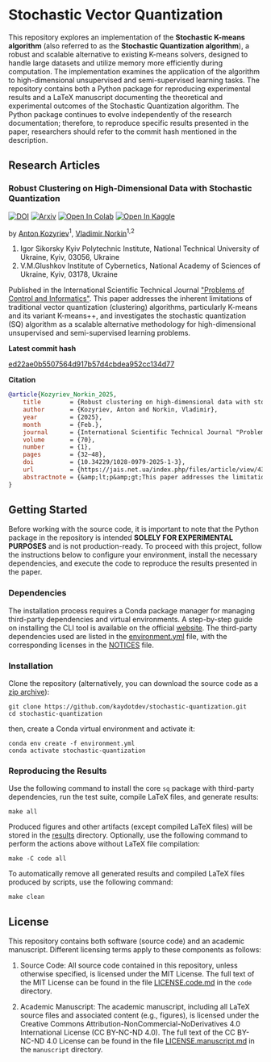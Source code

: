 # Stochastic Vector Quantization

This repository explores an implementation of the **Stochastic K-means algorithm** (also referred to as the 
**Stochastic Quantization algorithm**), a robust and scalable alternative to existing K-means solvers, designed to 
handle large datasets and utilize memory more efficiently during computation. The implementation examines the 
application of the algorithm to high-dimensional unsupervised and semi-supervised learning tasks. The repository 
contains both a Python package for reproducing experimental results and a LaTeX manuscript documenting the theoretical 
and experimental outcomes of the Stochastic Quantization algorithm. The Python package continues to evolve 
independently of the research documentation; therefore, to reproduce specific results presented in the paper, 
researchers should refer to the commit hash mentioned in the description.

## Research Articles

### Robust Clustering on High-Dimensional Data with Stochastic Quantization

[![DOI](https://img.shields.io/badge/DOI-10.34229/1028--0979--2025--1--3-blue.svg)](https://doi.org/10.34229/1028-0979-2025-1-3)
[![Arxiv](https://img.shields.io/badge/arXiv-2409.02066-B21A1B)](https://doi.org/10.48550/arXiv.2409.02066)
[![Open In Colab](https://img.shields.io/badge/Colab-F9AB00?logo=googlecolab&color=525252)](https://colab.research.google.com/github/kaydotdev/stochastic-quantization/blob/master/code/notebooks/quantization.ipynb)
[![Open In Kaggle](https://img.shields.io/badge/Kaggle-20BEFF?logo=Kaggle&logoColor=white)](https://www.kaggle.com/notebooks/welcome?src=https://github.com/kaydotdev/stochastic-quantization/blob/master/code/notebooks/quantization.ipynb)

by [Anton Kozyriev](mailto:a.kozyriev@kpi.ua)<sup>1</sup>, [Vladimir Norkin](mailto:v.norkin@kpi.ua)<sup>1,2</sup>

1. Igor Sikorsky Kyiv Polytechnic Institute, National Technical University of Ukraine, Kyiv, 03056, Ukraine
2. V.M.Glushkov Institute of Cybernetics, National Academy of Sciences of Ukraine, Kyiv, 03178, Ukraine

Published in the International Scientific Technical Journal 
["Problems of Control and Informatics"](https://jais.net.ua/). This paper addresses the inherent limitations of 
traditional vector quantization (clustering) algorithms, particularly K-means and its variant K-means++, and 
investigates the stochastic quantization (SQ) algorithm as a scalable alternative methodology for high-dimensional 
unsupervised and semi-supervised learning problems.

**Latest commit hash**

[ed22ae0b5507564d917b57d4cbdea952cc134d77](https://github.com/kaydotdev/stochastic-quantization/commit/ed22ae0b5507564d917b57d4cbdea952cc134d77)

**Citation**

```bib
@article{Kozyriev_Norkin_2025,
	title        = {Robust clustering on high-dimensional data with stochastic quantization},
	author       = {Kozyriev, Anton and Norkin, Vladimir},
	year         = {2025},
	month        = {Feb.},
	journal      = {International Scientific Technical Journal "Problems of Control and Informatics"},
	volume       = {70},
	number       = {1},
	pages        = {32–48},
	doi          = {10.34229/1028-0979-2025-1-3},
	url          = {https://jais.net.ua/index.php/files/article/view/438},
	abstractnote = {&amp;lt;p&amp;gt;This paper addresses the limitations of traditional vector quantization (clustering) algorithms, particularly K-means and its variant K-means++, and explores the stochastic quantization (SQ) algorithm as a scalable alternative for high-dimensional unsupervised and semi-supervised learning problems. Some traditional clustering algorithms suffer from inefficient memory utilization during computation, necessitating the loading of all data samples into memory, which becomes impractical for large-scale datasets. While variants such as mini-batch K-means partially mitigate this issue by reducing memory usage, they lack robust theoretical convergence guarantees due to the non-convex nature of clustering problems. In contrast, SQ-algorithm provides strong theoretical convergence guarantees, making it a robust alternative for clustering tasks. We demonstrate the computational efficiency and rapid convergence of the algorithm on an image classification problem with partially labeled data. To address the challenge of high dimensionality, we trained Triplet Network to encode images into low-dimensional representations in a latent space, which serve as a basis for comparing the efficiency of both SQ-algorithm and traditional quantization algorithm.&amp;lt;/p&amp;gt;},
}
```

## Getting Started

Before working with the source code, it is important to note that the Python package in the repository is intended 
**SOLELY FOR EXPERIMENTAL PURPOSES** and is not production-ready. To proceed with this project, follow the instructions 
below to configure your environment, install the necessary dependencies, and execute the code to reproduce the results 
presented in the paper.

### Dependencies

The installation process requires a Conda package manager for managing third-party dependencies and virtual 
environments. A step-by-step guide on installing the CLI tool is available on the official 
[website](https://docs.anaconda.com/miniconda/#latest-miniconda-installer-links). The third-party dependencies used 
are listed in the [environment.yml](./environment.yml) file, with the corresponding licenses in the 
[NOTICES](./NOTICES) file.

### Installation

Clone the repository (alternatively, you can download the source code as a 
[zip archive](https://github.com/kaydotdev/stochastic-quantization/archive/refs/heads/master.zip)):

```shell
git clone https://github.com/kaydotdev/stochastic-quantization.git
cd stochastic-quantization
```

then, create a Conda virtual environment and activate it:

```shell
conda env create -f environment.yml
conda activate stochastic-quantization
```

### Reproducing the Results

Use the following command to install the core `sq` package with third-party dependencies, run the test suite, compile 
LaTeX files, and generate results:

```shell
make all
```

Produced figures and other artifacts (except compiled LaTeX files) will be stored in the [results](./results) 
directory. Optionally, use the following command to perform the actions above without LaTeX file compilation:

```shell
make -C code all
```

To automatically remove all generated results and compiled LaTeX files produced by scripts, use the following command:

```shell
make clean
```

## License

This repository contains both software (source code) and an academic manuscript. Different licensing terms apply to 
these components as follows:

1. Source Code: All source code contained in this repository, unless otherwise specified, is licensed under the MIT 
License. The full text of the MIT License can be found in the file [LICENSE.code.md](./code/LICENSE.code.md) in the 
`code` directory.

2. Academic Manuscript: The academic manuscript, including all LaTeX source files and associated content (e.g., 
figures), is licensed under the Creative Commons Attribution-NonCommercial-NoDerivatives 4.0 International License 
(CC BY-NC-ND 4.0). The full text of the CC BY-NC-ND 4.0 License can be found in the file 
[LICENSE.manuscript.md](./manuscript/LICENSE.manuscript.md) in the `manuscript` directory.